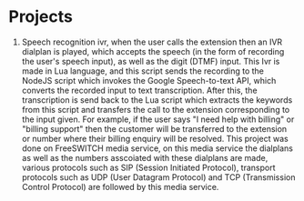 # Projects
1) Speech recognition ivr, when the user calls the extension then an IVR dialplan is played, which accepts the speech (in the form of recording the user's speech input), as well as the digit (DTMF) input. This Ivr is made in Lua language, and this script sends the recording to the NodeJS script which invokes the Google Speech-to-text API, which converts the recorded input to text transcription. After this, the transcription is send back to the Lua script which extracts the keywords from this script and transfers the call to the extension corresponding to the input given. For example, if the user says "I need help with billing" or "billing support" then the customer will be transferred to the extension or number where their billing enquiry will be resolved. This project was done on FreeSWITCH media service, on this media service the dialplans as well as the numbers asscoiated with these dialplans are made, various protocols such as SIP (Session Initiated Protocol), transport protocols such as UDP (User Datagram Protocol) and TCP (Transmission Control Protocol) are followed by this media service. 
